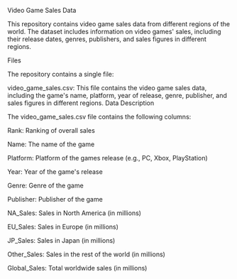 Video Game Sales Data

This repository contains video game sales data from different regions of the world. The dataset includes information on video games' sales, including their release dates, genres, publishers, and sales figures in different regions.

Files

The repository contains a single file:

video_game_sales.csv: This file contains the video game sales data, including the game's name, platform, year of release, genre, publisher, and sales figures in different regions.
Data Description

The video_game_sales.csv file contains the following columns:

Rank: Ranking of overall sales

Name: The name of the game

Platform: Platform of the games release (e.g., PC, Xbox, PlayStation)

Year: Year of the game's release

Genre: Genre of the game

Publisher: Publisher of the game

NA_Sales: Sales in North America (in millions)

EU_Sales: Sales in Europe (in millions)

JP_Sales: Sales in Japan (in millions)

Other_Sales: Sales in the rest of the world (in millions)

Global_Sales: Total worldwide sales (in millions)
